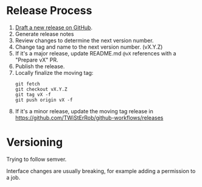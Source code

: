 # Release Process

1. [Draft a new release on GitHub](https://github.com/TWiStErRob/github-workflows/releases/new).
2. Generate release notes
3. Review changes to determine the next version number.
4. Change tag and name to the next version number. (vX.Y.Z)
5. If it's a major release, update README.md `@vX` references with a "Prepare vX" PR.
6. Publish the release.
7. Locally finalize the moving tag:
   ```shell
   git fetch
   git checkout vX.Y.Z
   git tag vX -f
   git push origin vX -f
   ```
8. If it's a minor release, update the moving tag release in https://github.com/TWiStErRob/github-workflows/releases

# Versioning
Trying to follow semver.

Interface changes are usually breaking, for example adding a permission to a job.
